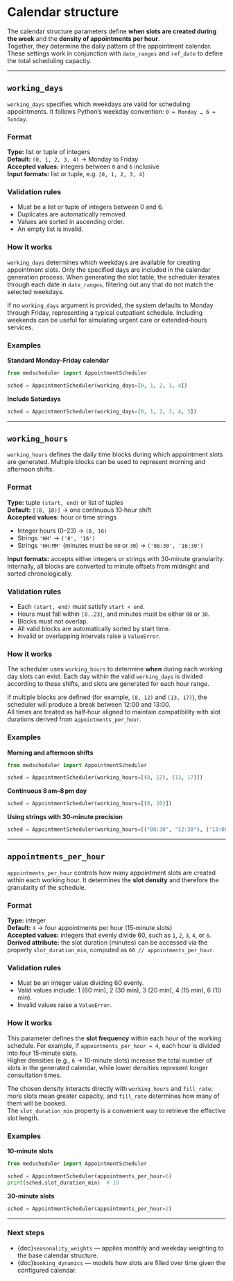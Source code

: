 # Calendar structure

The calendar structure parameters define **when slots are created during the week** and the **density of appointments per hour**.  
Together, they determine the daily pattern of the appointment calendar. These settings work in conjunction with `date_ranges` and `ref_date` to define the total scheduling capacity.

---

## `working_days`

`working_days` specifies which weekdays are valid for scheduling appointments. It follows Python’s weekday convention: `0 = Monday … 6 = Sunday`.

### Format

**Type:** list or tuple of integers  
**Default:** `(0, 1, 2, 3, 4)` → Monday to Friday  
**Accepted values:** integers between `0` and `6` inclusive  
**Input formats:** list or tuple, e.g. `[0, 1, 2, 3, 4]`

### Validation rules

- Must be a list or tuple of integers between 0 and 6.  
- Duplicates are automatically removed.  
- Values are sorted in ascending order.  
- An empty list is invalid.  

### How it works

`working_days` determines which weekdays are available for creating appointment slots. Only the specified days are included in the calendar generation process. When generating the slot table, the scheduler iterates through each date in `date_ranges`, filtering out any that do not match the selected weekdays.  

If no `working_days` argument is provided, the system defaults to Monday through Friday, representing a typical outpatient schedule. Including weekends can be useful for simulating urgent care or extended‑hours services.

### Examples

**Standard Monday–Friday calendar**
```python
from medscheduler import AppointmentScheduler

sched = AppointmentScheduler(working_days=[0, 1, 2, 3, 4])
```

**Include Saturdays**
```python
sched = AppointmentScheduler(working_days=[0, 1, 2, 3, 4, 5])
```

---

## `working_hours`

`working_hours` defines the daily time blocks during which appointment slots are generated. Multiple blocks can be used to represent morning and afternoon shifts.

### Format

**Type:** tuple `(start, end)` or list of tuples  
**Default:** `[(8, 18)]` → one continuous 10‑hour shift  
**Accepted values:** hour or time strings  
- Integer hours (0–23) → `(8, 16)`  
- Strings `'HH'` → `('8', '16')`  
- Strings `'HH:MM'` (minutes must be `00` or `30`) → `('08:30', '16:30')`

**Input formats:** accepts either integers or strings with 30‑minute granularity. Internally, all blocks are converted to minute offsets from midnight and sorted chronologically.

### Validation rules

- Each `(start, end)` must satisfy `start < end`.  
- Hours must fall within `[0..23]`, and minutes must be either `00` or `30`.  
- Blocks must not overlap.  
- All valid blocks are automatically sorted by start time.  
- Invalid or overlapping intervals raise a `ValueError`.  

### How it works

The scheduler uses `working_hours` to determine **when** during each working day slots can exist. Each day within the valid `working_days` is divided according to these shifts, and slots are generated for each hour range.  

If multiple blocks are defined (for example, `(8, 12)` and `(13, 17)`), the scheduler will produce a break between 12:00 and 13:00.  
All times are treated as half‑hour aligned to maintain compatibility with slot durations derived from `appointments_per_hour`.

### Examples

**Morning and afternoon shifts**
```python
from medscheduler import AppointmentScheduler

sched = AppointmentScheduler(working_hours=[(8, 12), (13, 17)])
```

**Continuous 8 am–8 pm day**
```python
sched = AppointmentScheduler(working_hours=[(8, 20)])
```

**Using strings with 30‑minute precision**
```python
sched = AppointmentScheduler(working_hours=[("08:30", "12:30"), ("13:00", "18:00")])
```

---

## `appointments_per_hour`

`appointments_per_hour` controls how many appointment slots are created within each working hour. It determines the **slot density** and therefore the granularity of the schedule.

### Format

**Type:** integer  
**Default:** `4` → four appointments per hour (15‑minute slots)  
**Accepted values:** integers that evenly divide 60, such as `1`, `2`, `3`, `4`, or `6`.  
**Derived attribute:** the slot duration (minutes) can be accessed via the property `slot_duration_min`, computed as `60 // appointments_per_hour`.

### Validation rules

- Must be an integer value dividing 60 evenly.  
- Valid values include: 1 (60 min), 2 (30 min), 3 (20 min), 4 (15 min), 6 (10 min).
- Invalid values raise a `ValueError`.  

### How it works

This parameter defines the **slot frequency** within each hour of the working schedule. For example, if `appointments_per_hour = 4`, each hour is divided into four 15‑minute slots.  
Higher densities (e.g., `6` → 10‑minute slots) increase the total number of slots in the generated calendar, while lower densities represent longer consultation times.  

The chosen density interacts directly with `working_hours` and `fill_rate`: more slots mean greater capacity, and `fill_rate` determines how many of them will be booked.  
The `slot_duration_min` property is a convenient way to retrieve the effective slot length.

### Examples

**10‑minute slots**
```python
from medscheduler import AppointmentScheduler

sched = AppointmentScheduler(appointments_per_hour=6)
print(sched.slot_duration_min)  # 10
```

**30‑minute slots**
```python
sched = AppointmentScheduler(appointments_per_hour=2)
```

---

### Next steps

- {doc}`seasonality_weights` — applies monthly and weekday weighting to the base calendar structure.  
- {doc}`booking_dynamics` — models how slots are filled over time given the configured calendar.


